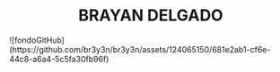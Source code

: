<h1 align="center"> BRAYAN DELGADO </h1>
![fondoGitHub](https://github.com/br3y3n/br3y3n/assets/124065150/681e2ab1-cf6e-44c8-a6a4-5c5fa30fb96f)

